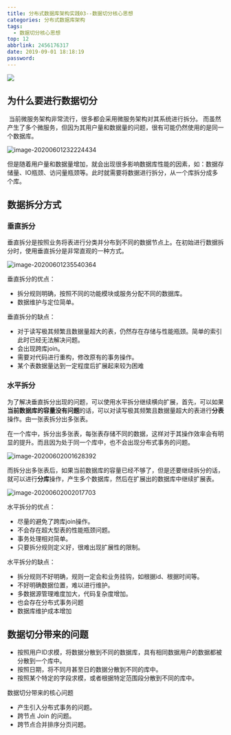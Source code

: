 ```yaml
---
title: 分布式数据库架构实践03--数据切分核心思想
categories: 分布式数据库架构
tags:
  - 数据切分核心思想
top: 12
abbrlink: 2456176317
date: 2019-09-01 18:18:19
password:
---
```


![](https://jwangtec.oss-cn-chengdu.aliyuncs.com/jwangcloud/index/DB1.jpeg)




## 为什么要进行数据切分

​	当前微服务架构非常流行，很多都会采用微服务架构对其系统进行拆分。 而虽然产生了多个微服务，但因为其用户量和数据量的问题，很有可能仍然使用的是同一个数据库。
​
​<!--more-->

![image-20200601232224434](https://jwangtec.oss-cn-chengdu.aliyuncs.com/jwangcloud/DB/1/assets/image-20200601232224434.png)

​	但是随着用户量和数据量增加，就会出现很多影响数据库性能的因素，如：数据存储量、IO瓶颈、访问量瓶颈等。此时就需要将数据进行拆分，从一个库拆分成多个库。

## 数据拆分方式

### 垂直拆分

​	垂直拆分是按照业务将表进行分类并分布到不同的数据节点上。在初始进行数据拆分时，使用垂直拆分是非常直观的一种方式。

![image-20200601235540364](https://jwangtec.oss-cn-chengdu.aliyuncs.com/jwangcloud/DB/1/assets/image-20200601235540364.png)

垂直拆分的优点：

- 拆分规则明确，按照不同的功能模块或服务分配不同的数据库。
- 数据维护与定位简单。

垂直拆分的缺点：

- 对于读写极其频繁且数据量超大的表，仍然存在存储与性能瓶颈。简单的索引此时已经无法解决问题。
- 会出现跨库join。
- 需要对代码进行重构，修改原有的事务操作。
- 某个表数据量达到一定程度后扩展起来较为困难

###  水平拆分

​	为了解决垂直拆分出现的问题，可以使用水平拆分继续横向扩展，首先，可以如果**当前数据库的容量没有问题**的话，可以对读写极其频繁且数据量超大的表进行**分表**操作。由一张表拆分出多张表。

​	在一个库中，拆分出多张表，每张表存储不同的数据，这样对于其操作效率会有明显的提升。而且因为处于同一个库中，也不会出现分布式事务的问题。

![image-20200602001628392](https://jwangtec.oss-cn-chengdu.aliyuncs.com/jwangcloud/DB/1/assets/image-20200602001628392.png)

​	而拆分出多张表后，如果当前数据库的容量已经不够了，但是还要继续拆分的话，就可以进行**分库**操作，产生多个数据库，然后在扩展出的数据库中继续扩展表。

![image-20200602002017703](https://jwangtec.oss-cn-chengdu.aliyuncs.com/jwangcloud/DB/1/assets/image-20200602002017703.png)

水平拆分的优点：

- 尽量的避免了跨库join操作。
- 不会存在超大型表的性能瓶颈问题。
- 事务处理相对简单。
- 只要拆分规则定义好，很难出现扩展性的限制。

水平拆分的缺点：

- 拆分规则不好明确，规则一定会和业务挂钩，如根据id、根据时间等。
- 不好明确数据位置，难以进行维护。
- 多数据源管理难度加大，代码复杂度增加。
- 也会存在分布式事务问题
- 数据库维护成本增加

##  数据切分带来的问题

- 按照用户ID求模，将数据分散到不同的数据库，具有相同数据用户的数据都被分散到一个库中。
- 按照日期，将不同月甚至日的数据分散到不同的库中。
- 按照某个特定的字段求模，或者根据特定范围段分散到不同的库中。

数据切分带来的核心问题

- 产生引入分布式事务的问题。
- 跨节点 Join 的问题。
- 跨节点合并排序分页问题。


